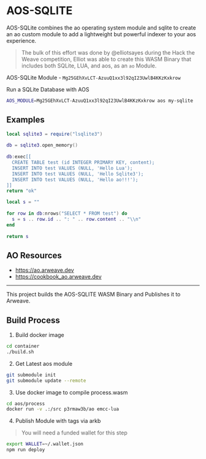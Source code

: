 # AOS-SQLITE

AOS-SQLite combines the ao operating system module and sqlite to create an ao custom module to add a lightweight but powerful indexer to your aos experience.

> The bulk of this effort was done by @elliotsayes during the Hack the Weave competition, Elliot was able to create this WASM Binary that includes both SQLite, LUA, and aos, as an `ao` Module.

AOS-SQLite Module - `Mg25GEhXvLCT-AzuuQ1xx3l92qI23UwlB4KKzKxkrow`

Run a SQLite Database with AOS

```sh
AOS_MODULE=Mg25GEhXvLCT-AzuuQ1xx3l92qI23UwlB4KKzKxkrow aos my-sqlite
```

## Examples

```lua
local sqlite3 = require("lsqlite3")
 
db = sqlite3.open_memory()
  
db:exec[[
  CREATE TABLE test (id INTEGER PRIMARY KEY, content);
  INSERT INTO test VALUES (NULL, 'Hello Lua');
  INSERT INTO test VALUES (NULL, 'Hello Sqlite3');
  INSERT INTO test VALUES (NULL, 'Hello ao!!!');
]]
return "ok"

```

```lua
local s = ""
 
for row in db:nrows("SELECT * FROM test") do
  s = s .. row.id .. ": " .. row.content .. "\\n"
end
 
return s
```

## AO Resources

* https://ao.arweave.dev
* https://cookbook_ao.arweave.dev

---

This project builds the AOS-SQLITE WASM Binary and Publishes it to Arweave.

## Build Process

1. Build docker image

```sh
cd container
./build.sh
```

2. Get Latest aos module

```sh
git submodule init
git submodule update --remote
```

3. Use docker image to compile process.wasm

```sh
cd aos/process
docker run -v .:/src p3rmaw3b/ao emcc-lua
```

4. Publish Module with tags via arkb

> You will need a funded wallet for this step 

```sh
export WALLET=~/.wallet.json
npm run deploy
```
